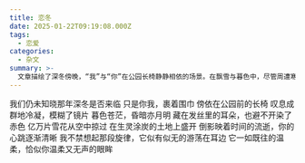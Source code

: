 ```yaml
---
title: 恋冬
date: 2025-01-22T09:19:08.000Z
tags:
  - 恋爱
categories:
  - 杂文
summary: >-
  文章描绘了深冬傍晚，“我”与“你”在公园长椅静静相依的场景。在飘雪与暮色中，尽管周遭寒冷模糊，但对方清晰的心跳和一段温柔的旋律，传递出一种超越言语的、宁静而深厚的情感陪伴。
---
```

我们仍未知晓那年深冬是否来临
只是你我，裹着围巾
傍依在公园前的长椅
叹息成群地冷凝，模糊了镜片
暮色苍茫，昏暗亦月明
藏在发丝里的耳朵，也避不开染了赤色
亿万片雪花从空中掠过
在生灵涂炭的土地上盛开
倒影映着时间的流逝，你的心跳逐渐清晰
我不禁想起那段旋律，它似有似无的游荡在耳边
它一如既往的温柔，恰似你温柔又无声的眼眸
